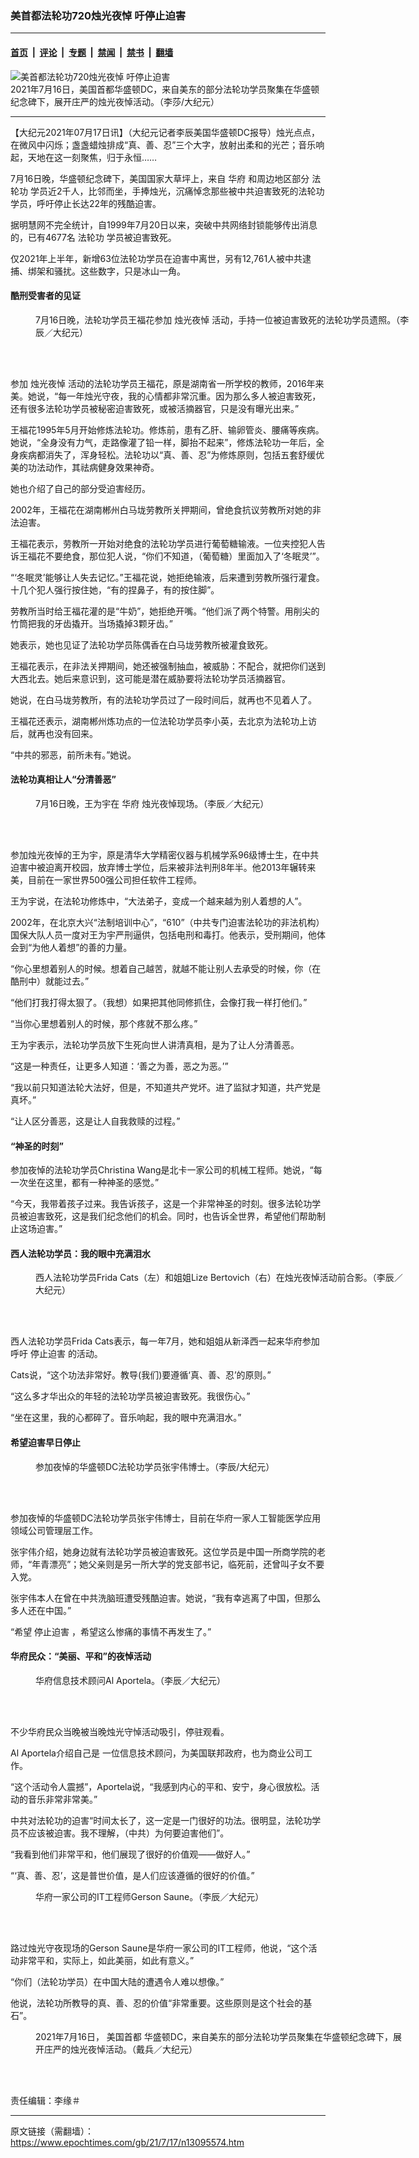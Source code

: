 ### 美首都法轮功720烛光夜悼 吁停止迫害

---

#### [首页](../../../..?n13095574) &nbsp;|&nbsp; [评论](../../../../../epoch-comment?n13095574) &nbsp;|&nbsp; [专题](../../../../../epoch-special?n13095574) &nbsp;|&nbsp; [禁闻](../../../../../epoch-news?n13095574) &nbsp;|&nbsp; [禁书](../../../../../books?n13095574) &nbsp;|&nbsp; [翻墙](https://github.com/gfw-breaker/nogfw/blob/master/README.md?n13095574)


<div><img alt="美首都法轮功720烛光夜悼 吁停止迫害" class="attachment-djy_600_400 size-djy_600_400 wp-post-image" src="https://i.epochtimes.com/assets/uploads/2021/07/id13094878-2107162330431160-600x400.jpg"/>
<div class="caption">
 2021年7月16日，美国首都华盛顿DC，来自美东的部分法轮功学员聚集在华盛顿纪念碑下，展开庄严的烛光夜悼活动。（李莎/大纪元）
</div></div><hr/><div class="post_content" id="artbody" itemprop="articleBody">
 <!-- article content begin -->
 <p>
  【大纪元2021年07月17日讯】（大纪元记者李辰美国华盛顿DC报导）烛光点点，在微风中闪烁；盏盏蜡烛排成“真、善、忍”三个大字，放射出柔和的光芒；音乐响起，天地在这一刻聚焦，归于永恒……
 </p>
 <p>
  7月16日晚，华盛顿纪念碑下，美国国家大草坪上，来自
  <ok href="https://www.epochtimes.com/gb/tag/%E5%8D%8E%E5%BA%9C.html">
   华府
  </ok>
  和周边地区部分
  <ok href="https://www.epochtimes.com/gb/tag/%E6%B3%95%E8%BD%AE%E5%8A%9F.html">
   法轮功
  </ok>
  学员近2千人，比邻而坐，手捧烛光，沉痛悼念那些被中共迫害致死的法轮功学员，呼吁停止长达22年的残酷迫害。
 </p>
 <p>
  据明慧网不完全统计，自1999年7月20日以来，突破中共网络封锁能够传出消息的，已有4677名
  <ok href="https://www.epochtimes.com/gb/tag/%E6%B3%95%E8%BD%AE%E5%8A%9F.html">
   法轮功
  </ok>
  学员被迫害致死。
 </p>
 <p>
  仅2021年上半年，新增63位法轮功学员在迫害中离世，另有12,761人被中共逮捕、绑架和骚扰。这些数字，只是冰山一角。
 </p>
 <h4>
  酷刑受害者的见证
 </h4>
 <figure aria-describedby="caption-attachment-13095965" class="wp-caption aligncenter" id="attachment_13095965" style="width: 611px">
  <ok href="https://i.epochtimes.com/assets/uploads/2021/07/id13095965-Screen-Shot-2021-07-17-at-3.45.53-PM.png" target="_blank">
   <img alt="" class="size-medium_vertical wp-image-13095965" src="https://i.epochtimes.com/assets/uploads/2021/07/id13095965-Screen-Shot-2021-07-17-at-3.45.53-PM-611x400.png"/>
  </ok>
  <br/><figcaption class="wp-caption-text" id="caption-attachment-13095965">
   7月16日晚，法轮功学员王福花参加
   <ok href="https://www.epochtimes.com/gb/tag/%E7%83%9B%E5%85%89%E5%A4%9C%E6%82%BC.html">
    烛光夜悼
   </ok>
   活动，手持一位被迫害致死的法轮功学员遗照。（李辰／大纪元）
  </figcaption><br/>
 </figure><br/>
 <p>
  参加
  <ok href="https://www.epochtimes.com/gb/tag/%E7%83%9B%E5%85%89%E5%A4%9C%E6%82%BC.html">
   烛光夜悼
  </ok>
  活动的法轮功学员王福花，原是湖南省一所学校的教师，2016年来美。她说，“每一年烛光守夜，我的心情都非常沉重。因为那么多人被迫害致死，还有很多法轮功学员被秘密迫害致死，或被活摘器官，只是没有曝光出来。”
 </p>
 <p>
  王福花1995年5月开始修炼法轮功。修炼前，患有乙肝、输卵管炎、腰痛等疾病。她说，“全身没有力气，走路像灌了铅一样，脚抬不起来”，修炼法轮功一年后，全身疾病都消失了，浑身轻松。法轮功以“真、善、忍”为修炼原则，包括五套舒缓优美的功法动作，其祛病健身效果神奇。
 </p>
 <p>
  她也介绍了自己的部分受迫害经历。
 </p>
 <p>
  2002年，王福花在湖南郴州白马垅劳教所关押期间，曾绝食抗议劳教所对她的非法迫害。
 </p>
 <p>
  王福花表示，劳教所一开始对绝食的法轮功学员进行葡萄糖输液。一位夹控犯人告诉王福花不要绝食，那位犯人说，“你们不知道，（葡萄糖）里面加入了‘冬眠灵’”。
 </p>
 <p>
  “‘冬眠灵’能够让人失去记忆。”王福花说，她拒绝输液，后来遭到劳教所强行灌食。十几个犯人强行按住她，“有的捏鼻子，有的按住脚”。
 </p>
 <p>
  劳教所当时给王福花灌的是“牛奶”，她拒绝开嘴。“他们派了两个特警。用削尖的竹筒把我的牙齿撬开。当场撬掉3颗牙齿。”
 </p>
 <p>
  她表示，她也见证了法轮功学员陈偶香在白马垅劳教所被灌食致死。
 </p>
 <p>
  王福花表示，在非法关押期间，她还被强制抽血，被威胁：不配合，就把你们送到大西北去。她后来意识到，这可能是潜在威胁要将法轮功学员活摘器官。
 </p>
 <p>
  她说，在白马垅劳教所，有的法轮功学员过了一段时间后，就再也不见着人了。
 </p>
 <p>
  王福花还表示，湖南郴州炼功点的一位法轮功学员李小英，去北京为法轮功上访后，就再也没有回来。
 </p>
 <p>
  “中共的邪恶，前所未有。”她说。
 </p>
 <h4>
  法轮功真相让人“分清善恶”
 </h4>
 <figure aria-describedby="caption-attachment-13095988" class="wp-caption aligncenter" id="attachment_13095988" style="width: 595px">
  <ok href="https://i.epochtimes.com/assets/uploads/2021/07/id13095988-Screen-Shot-2021-07-17-at-3.58.03-PM.png" target="_blank">
   <img alt="" class="size-medium_vertical wp-image-13095988" src="https://i.epochtimes.com/assets/uploads/2021/07/id13095988-Screen-Shot-2021-07-17-at-3.58.03-PM-595x400.png"/>
  </ok>
  <br/><figcaption class="wp-caption-text" id="caption-attachment-13095988">
   7月16日晚，王为宇在
   <ok href="https://www.epochtimes.com/gb/tag/%E5%8D%8E%E5%BA%9C.html">
    华府
   </ok>
   烛光夜悼现场。（李辰／大纪元）
  </figcaption><br/>
 </figure><br/>
 <p>
  参加烛光夜悼的王为宇，原是清华大学精密仪器与机械学系96级博士生，在中共迫害中被迫离开校园，放弃博士学位，后来被非法判刑8年半。他2013年辗转来美，目前在一家世界500强公司担任软件工程师。
 </p>
 <p>
  王为宇说，在法轮功修炼中，“大法弟子，变成一个越来越为别人着想的人”。
 </p>
 <p>
  2002年，在北京大兴“法制培训中心”，“610”（中共专门迫害法轮功的非法机构）国保大队人员一度对王为宇严刑逼供，包括电刑和毒打。他表示，受刑期间，他体会到“为他人着想”的善的力量。
 </p>
 <p>
  “你心里想着别人的时候。想着自己越苦，就越不能让别人去承受的时候，你（在酷刑中）就能过去。”
 </p>
 <p>
  “他们打我打得太狠了。（我想）如果把其他同修抓住，会像打我一样打他们。”
 </p>
 <p>
  “当你心里想着别人的时候，那个疼就不那么疼。”
 </p>
 <p>
  王为宇表示，法轮功学员放下生死向世人讲清真相，是为了让人分清善恶。
 </p>
 <p>
  “这是一种责任，让更多人知道：‘善之为善，恶之为恶。’”
 </p>
 <p>
  “我以前只知道法轮大法好，但是，不知道共产党坏。进了监狱才知道，共产党是真坏。”
 </p>
 <p>
  “让人区分善恶，这是让人自我救赎的过程。”
 </p>
 <h4>
  “神圣的时刻”
 </h4>
 <p>
  参加夜悼的法轮功学员Christina Wang是北卡一家公司的机械工程师。她说，“每一次坐在这里，都有一种神圣的感觉。”
 </p>
 <p>
  “今天，我带着孩子过来。我告诉孩子，这是一个非常神圣的时刻。很多法轮功学员被迫害致死，这是我们纪念他们的机会。同时，也告诉全世界，希望他们帮助制止这场迫害。”
 </p>
 <h4>
  西人法轮功学员：我的眼中充满泪水
 </h4>
 <figure aria-describedby="caption-attachment-13095682" class="wp-caption aligncenter" id="attachment_13095682" style="width: 598px">
  <ok href="https://i.epochtimes.com/assets/uploads/2021/07/id13095682-P1220642.jpg" target="_blank">
   <img alt="" class="size-medium_vertical wp-image-13095682" src="https://i.epochtimes.com/assets/uploads/2021/07/id13095682-P1220642-598x400.jpg"/>
  </ok>
  <br/><figcaption class="wp-caption-text" id="caption-attachment-13095682">
   西人法轮功学员Frida Cats（左）和姐姐Lize Bertovich（右）在烛光夜悼活动前合影。（李辰／大纪元）
  </figcaption><br/>
 </figure><br/>
 <p>
  西人法轮功学员Frida Cats表示，每一年7月，她和姐姐从新泽西一起来华府参加呼吁
  <ok href="https://www.epochtimes.com/gb/tag/%E5%81%9C%E6%AD%A2%E8%BF%AB%E5%AE%B3.html">
   停止迫害
  </ok>
  的活动。
 </p>
 <p>
  Cats说，“这个功法非常好。教导(我们)要遵循‘真、善、忍’的原则。”
 </p>
 <p>
  “这么多才华出众的年轻的法轮功学员被迫害致死。我很伤心。”
 </p>
 <p>
  “坐在这里，我的心都碎了。音乐响起，我的眼中充满泪水。”
 </p>
 <h4>
  希望迫害早日停止
 </h4>
 <figure aria-describedby="caption-attachment-13095998" class="wp-caption aligncenter" id="attachment_13095998" style="width: 562px">
  <ok href="https://i.epochtimes.com/assets/uploads/2021/07/id13095998-Screen-Shot-2021-07-17-at-4.02.40-PM.png" target="_blank">
   <img alt="" class="size-medium_vertical wp-image-13095998" src="https://i.epochtimes.com/assets/uploads/2021/07/id13095998-Screen-Shot-2021-07-17-at-4.02.40-PM-562x400.png"/>
  </ok>
  <br/><figcaption class="wp-caption-text" id="caption-attachment-13095998">
   参加夜悼的华盛顿DC法轮功学员张宇伟博士。（李辰/大纪元）
  </figcaption><br/>
 </figure><br/>
 <p>
  参加夜悼的华盛顿DC法轮功学员张宇伟博士，目前在华府一家人工智能医学应用领域公司管理层工作。
 </p>
 <p>
  张宇伟介绍，她身边就有法轮功学员被迫害致死。这位学员是中国一所商学院的老师，“年青漂亮”；她父亲则是另一所大学的党支部书记，临死前，还曾叫子女不要入党。
 </p>
 <p>
  张宇伟本人在曾在中共洗脑班遭受残酷迫害。她说，“我有幸逃离了中国，但那么多人还在中国。”
 </p>
 <p>
  “希望
  <ok href="https://www.epochtimes.com/gb/tag/%E5%81%9C%E6%AD%A2%E8%BF%AB%E5%AE%B3.html">
   停止迫害
  </ok>
  ，希望这么惨痛的事情不再发生了。”
 </p>
 <h4>
  华府民众：“美丽、平和”的夜悼活动
 </h4>
 <figure aria-describedby="caption-attachment-13095686" class="wp-caption aligncenter" id="attachment_13095686" style="width: 599px">
  <ok href="https://i.epochtimes.com/assets/uploads/2021/07/id13095686-P1220655.jpg" target="_blank">
   <img alt="" class="size-medium_vertical wp-image-13095686" src="https://i.epochtimes.com/assets/uploads/2021/07/id13095686-P1220655-599x400.jpg"/>
  </ok>
  <br/><figcaption class="wp-caption-text" id="caption-attachment-13095686">
   华府信息技术顾问Al Aportela。（李辰／大纪元）
  </figcaption><br/>
 </figure><br/>
 <p>
  不少华府民众当晚被当晚烛光守悼活动吸引，停驻观看。
 </p>
 <p>
  Al Aportela介绍自己是 一位信息技术顾问，为美国联邦政府，也为商业公司工作。
 </p>
 <p>
  “这个活动令人震撼”，Aportela说，“我感到内心的平和、安宁，身心很放松。活动的音乐非常非常美。”
 </p>
 <p>
  中共对法轮功的迫害“时间太长了，这一定是一门很好的功法。很明显，法轮功学员不应该被迫害。我不理解，（中共）为何要迫害他们”。
 </p>
 <p>
  “我看到他们非常平和，他们展现了很好的价值观——做好人。”
 </p>
 <p>
  “‘真、善、忍’，这是普世价值，是人们应该遵循的很好的价值。”
 </p>
 <figure aria-describedby="caption-attachment-13095692" class="wp-caption aligncenter" id="attachment_13095692" style="width: 599px">
  <ok href="https://i.epochtimes.com/assets/uploads/2021/07/id13095692-P1220695.jpg" target="_blank">
   <img alt="" class="size-medium_vertical wp-image-13095692" src="https://i.epochtimes.com/assets/uploads/2021/07/id13095692-P1220695-599x400.jpg"/>
  </ok>
  <br/><figcaption class="wp-caption-text" id="caption-attachment-13095692">
   华府一家公司的IT工程师Gerson Saune。（李辰／大纪元）
  </figcaption><br/>
 </figure><br/>
 <p>
  路过烛光守夜现场的Gerson Saune是华府一家公司的IT工程师，他说，“这个活动非常平和，实际上，如此美丽，如此有意义。”
 </p>
 <p>
  “你们（法轮功学员）在中国大陆的遭遇令人难以想像。”
 </p>
 <p>
  他说，法轮功所教导的真、善、忍的价值“非常重要。这些原则是这个社会的基石”。
 </p>
 <figure aria-describedby="caption-attachment-13094884" class="wp-caption aligncenter" id="attachment_13094884" style="width: 599px">
  <ok href="https://i.epochtimes.com/assets/uploads/2021/07/id13094884-2107162330461160.jpg" target="_blank">
   <img alt="" class="size-medium_vertical wp-image-13094884" src="https://i.epochtimes.com/assets/uploads/2021/07/id13094884-2107162330461160-599x400.jpg"/>
  </ok>
  <br/><figcaption class="wp-caption-text" id="caption-attachment-13094884">
   2021年7月16日，
   <ok href="https://www.epochtimes.com/gb/tag/%E7%BE%8E%E5%9B%BD%E9%A6%96%E9%83%BD.html">
    美国首都
   </ok>
   华盛顿DC，来自美东的部分法轮功学员聚集在华盛顿纪念碑下，展开庄严的烛光夜悼活动。（戴兵／大纪元）
  </figcaption><br/>
 </figure><br/>
 <p>
  责任编辑：李缘＃
 </p>
 <!-- article content end -->
 <div id="below_article_ad">
 </div>
</div>


---

原文链接（需翻墙）：https://www.epochtimes.com/gb/21/7/17/n13095574.htm